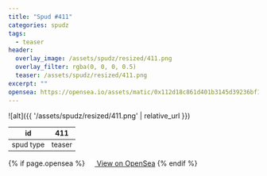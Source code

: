 ```yaml
---
title: "Spud #411"
categories: spudz
tags:
  - teaser
header:
  overlay_image: /assets/spudz/resized/411.png
  overlay_filter: rgba(0, 0, 0, 0.5)
  teaser: /assets/spudz/resized/411.png
excerpt: ""
opensea: https://opensea.io/assets/matic/0x112d18c861d401b3145d39236bf149f01e18beed/411
---
```

![alt]({{ '/assets/spudz/resized/411.png' | relative_url }})

| id | 411 |
|-|-|
| spud type | teaser |

{% if page.opensea %}
<a href="{{page.opensea}}" class="btn btn--info" onclick="window.open(this.href, '_blank'); return false;"><img src="/assets/images/opensea.svg" width="16px"><span>  View on OpenSea</span></a>
{% endif %}
